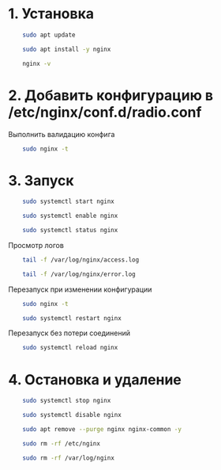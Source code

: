 # 1. Установка

```bash
    sudo apt update

    sudo apt install -y nginx

    nginx -v
```

# 2. Добавить конфигурацию в /etc/nginx/conf.d/radio.conf

Выполнить валидацию конфига

```bash
    sudo nginx -t
```

# 3. Запуск

```bash
    sudo systemctl start nginx

    sudo systemctl enable nginx

    sudo systemctl status nginx
```

Просмотр логов

```bash
    tail -f /var/log/nginx/access.log

    tail -f /var/log/nginx/error.log
```

Перезапуск при изменении конфигурации

```bash
    sudo nginx -t

    sudo systemctl restart nginx
```

Перезапуск без потери соединений

```bash
    sudo systemctl reload nginx
```

# 4. Остановка и удаление

```bash
    sudo systemctl stop nginx

    sudo systemctl disable nginx

    sudo apt remove --purge nginx nginx-common -y

    sudo rm -rf /etc/nginx

    sudo rm -rf /var/log/nginx
```
